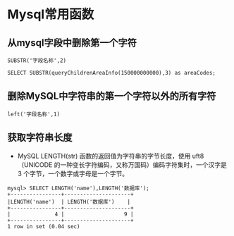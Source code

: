 # Mysql常用函数

## 从mysql字段中删除第一个字符

```
SUBSTR('字段名称',2)

SELECT SUBSTR(queryChildrenAreaInfo(150000000000),3) as areaCodes;
```

##  删除MySQL中字符串的第一个字符以外的所有字符

```
left('字段名称',1)
```

## 获取字符串长度

* MySQL LENGTH(str) 函数的返回值为字符串的字节长度，使用 uft8（UNICODE 的一种变长字符编码，又称万国码）编码字符集时，一个汉字是 3 个字节，一个数字或字母是一个字节。

```
mysql> SELECT LENGTH('name'),LENGTH('数据库');
+----------------+---------------------+
|LENGTH('name')  | LENGTH('数据库')    |
+----------------+---------------------+
|              4 |                   9 |
+----------------+---------------------+
1 row in set (0.04 sec)
```
